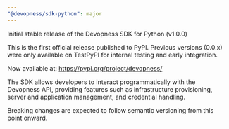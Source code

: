 ```yaml
---
"@devopness/sdk-python": major
---
```


Initial stable release of the Devopness SDK for Python (v1.0.0)

This is the first official release published to PyPI.
Previous versions (0.0.x) were only available on TestPyPI
for internal testing and early integration.

Now available at: https://pypi.org/project/devopness/

The SDK allows developers to interact programmatically with the
Devopness API, providing features such as infrastructure provisioning,
server and application management, and credential handling.

Breaking changes are expected to follow semantic versioning from this point onward.
